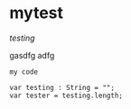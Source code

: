 # mytest

*testing*

gasdfg adfg 

```
my code
```

    var testing : String = "";
    var tester = testing.length;
    
